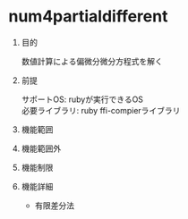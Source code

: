 num4partialdifferent
====================
1. 目的

    数値計算による偏微分微分方程式を解く

1. 前提

   サポートOS: rubyが実行できるOS  
   必要ライブラリ:  ruby ffi-compierライブラリ  

1. 機能範囲

1. 機能範囲外

1. 機能制限

1. 機能詳細
    * 有限差分法

